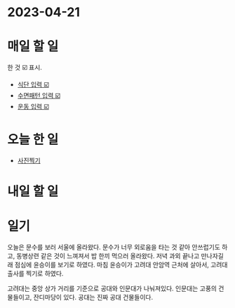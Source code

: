# 2023-04-21

# 매일 할 일 
한 것  ☑️ 표시. 
* [식단 입력 ☑️](../../projects/routine/meals/2023-04)
* [수면패턴 입력 ☑️](../../projects/routine/sleeping-pattern/2023-04)
* [운동 입력 ☑️](../../projects/routine/exercise/roadmap)

# 오늘 한 일

* [사진찍기](../../projects/hobbies/photographer/2023-04-21)

# 내일 할 일

# 일기

오늘은 문수를 보러 서울에 올라왔다. 문수가 너무 외로움을 타는 것 같아 안쓰럽기도 하고, 동병상련 같은 것이 느껴져서 밥 한끼 먹으러 올라왔다. 저녁 과외 끝나고 만나자길래 점심에 윤승이를 보기로 하였다. 마침 윤승이가 고려대 안암역 근처에 살아서, 고려대 출사를 찍기로 하였다. 

고려대는 중앙 상가 거리를 기준으로 공대와 인문대가 나눠져있다. 인문대는 고풍의 건물들이고, 잔디마당이 있다. 공대는 진짜 공대 건물들이다. 





